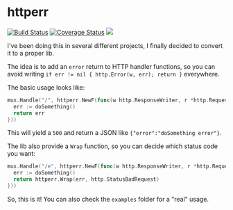 # httperr

[![Build Status](https://img.shields.io/travis/com/caarlos0/httperr.svg?logo=travis&style=for-the-badge)](https://travis-ci.com/caarlos0/httperr)
[![Coverage Status](https://img.shields.io/codecov/c/gh/caarlos0/httperr.svg?logo=codecov&style=for-the-badge)](https://codecov.io/gh/caarlos0/httperr)
[![](http://img.shields.io/badge/godoc-reference-5272B4.svg?style=for-the-badge)](http://godoc.org/github.com/caarlos0/httperr)

I've been doing this in several different projects, I finally decided to
convert it to a proper lib.

The idea is to add an `error` return to HTTP handler functions, so you can
avoid writing `if err != nil { http.Error(w, err); return }` everywhere.

The basic usage looks like:

```go
mux.Handle("/", httperr.NewF(func(w http.ResponseWriter, r *http.Request) error {
  err := doSomething()
  return err
}))
```

This will yield a `500` and return a JSON like `{"error":"doSomething error"}`.

The lib also provide a `Wrap` function, so you can decide which status code
you want:

```go
mux.Handle("/e", httperr.NewF(func(w http.ResponseWriter, r *http.Request) error {
  err := doSomething()
  return httperr.Wrap(err, http.StatusBadRequest)
}))
```

So, this is it! You can also check the `examples` folder for a "real" usage.
